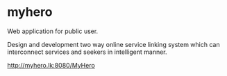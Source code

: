 # myhero
Web application for public user.

Design and development two way online service linking system which can interconnect services and seekers in intelligent manner.

http://myhero.lk:8080/MyHero
